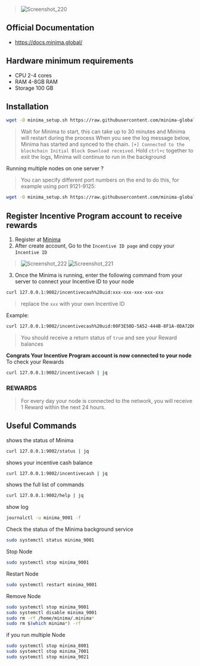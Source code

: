 > ![Screenshot_220](https://user-images.githubusercontent.com/81378817/188493374-efc10523-0a3e-4e87-b7d8-a7b1a7008f15.jpg)

## Official Documentation
* https://docs.minima.global/
## Hardware minimum requirements
* CPU 2-4 cores 
* RAM 4-8GB RAM
* Storage 100 GB
## Installation

```bash
wget -O minima_setup.sh https://raw.githubusercontent.com/minima-global/Minima/master/scripts/minima_setup.sh && chmod +x minima_setup.sh && sudo ./minima_setup.sh -r 9002 -p 9001
```
> Wait for Minima to start, this can take up to 30 minutes and Minima will restart during the process
> When you see the log message below, Minima has started and synced to the chain. `[+] Connected to the blockchain Initial Block Download received`.
> Hold `ctrl+c` together to exit the logs, Minima will continue to run in the background

Running multiple nodes on one server ?
> You can specify different port numbers on the end to do this, for example using port 9121-9125:
```bash
wget -O minima_setup.sh https://raw.githubusercontent.com/minima-global/Minima/master/scripts/minima_setup.sh && chmod +x minima_setup.sh && sudo ./minima_setup.sh -p 9121 -r 9122
```
## Register Incentive Program account to receive rewards

1. Register at [Minima](https://incentive.minima.global/account/register?inviteCode=FDVMDQMT) 
2. After create account, Go to the `Incentive ID page` and copy your `Incentive ID` 
>  ![Screenshot_222](https://user-images.githubusercontent.com/81378817/188495218-a6d0b25e-07ac-482b-aa94-a6377a0d85bd.jpg)
>  ![Screenshot_221](https://user-images.githubusercontent.com/81378817/188495227-4eaf1986-c5a3-4393-bcc4-50fb293eb2bc.jpg)
3. Once the Minima is running, enter the following command from your server to connect your Incentive ID to your node
```bash
curl 127.0.0.1:9002/incentivecash%20uid:xxx-xxx-xxx-xxx-xxx
```
> replace the `xxx` with your own Incentive ID

Example:
```bash
curl 127.0.0.1:9002/incentivecash%20uid:00F3E50D-5A52-444B-8F1A-0DA72D6CAA84
```
> You should receive a return status of `true` and see your Reward balances

 **Congrats Your Incentive Program account is now connected to your node**
To check your Rewards 
```bash
curl 127.0.0.1:9002/incentivecash | jq
```
 ###  REWARDS
> For every day your node is connected to the network, you will receive 1 Reward within the next 24 hours.

## Useful Commands
shows the status of Minima
```bash
curl 127.0.0.1:9002/status | jq
```
shows your incentive cash balance
```bash
curl 127.0.0.1:9002/incentivecash | jq
```
shows the full list of commands
```bash
curl 127.0.0.1:9002/help | jq
```

show log
```bash
journalctl -u minima_9001 -f
```
Check the status of the Minima background service
```bash
sudo systemctl status minima_9001
```
Stop Node
```bash
sudo systemctl stop minima_9001
```
Restart Node
```bash
sudo systemctl restart minima_9001
```
Remove Node
```bash
sudo systemctl stop minima_9001
sudo systemctl disable minima_9001
sudo rm -rf /home/minima/.minima*
sudo rm $(which minima*) -rf
```
if you run multiple Node
```bash
sudo systemctl stop minima_8001
sudo systemctl stop minima_7001
sudo systemctl stop minima_9021
```
